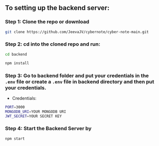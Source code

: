 ## To setting up the backend server:

### Step 1: Clone the repo or download

```bash
git clone https://github.com/JeevaJV/cybernote/cyber-note-main.git
```
### Step 2: cd into the cloned repo and run:
```bash
cd backend
```
```bash
npm install
```
### Step 3: Go to backend folder and put your credentials in the `.env` file or create a `.env` file in backend directory and then put your credentials.

* Credentials:
```bash
PORT=3000
MONGODB_URI=YOUR MONGODB URI
JWT_SECRET=YOUR SECRET KEY
```
### Step 4: Start the Backend Server by

```bash
npm start
```
